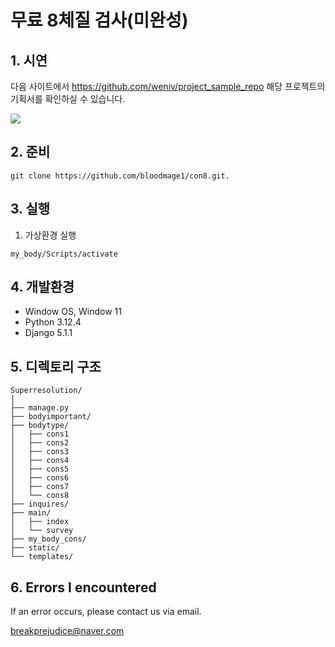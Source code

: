 # 무료 8체질 검사(미완성)

## 1. 시연

다음 사이트에서 https://github.com/weniv/project_sample_repo 해당 프로젝트의 기획서를 확인하실 수 있습니다.

<img src="https://github.com/bloodmage1/con8/blob/main/Demons.gif"/>


## 2. 준비
```
git clone https://github.com/bloodmage1/con8.git.
```

## 3. 실행

1. 가상환경 실행
```
my_body/Scripts/activate
```


## 4. 개발환경

- Window OS, Window 11
- Python 3.12.4
- Django 5.1.1

## 5. 디렉토리 구조

```
Superresolution/
│
├── manage.py
├── bodyimportant/
├── bodytype/
│   ├── cons1
│   ├── cons2
│   ├── cons3
│   ├── cons4
│   ├── cons5
│   ├── cons6
│   ├── cons7
│   └── cons8
├── inquires/
├── main/
│   ├── index
│   └── survey
├── my_body_cons/
├── static/
└── templates/

```
  
## 6. Errors I encountered

If an error occurs, please contact us via email.

breakprejudice@naver.com